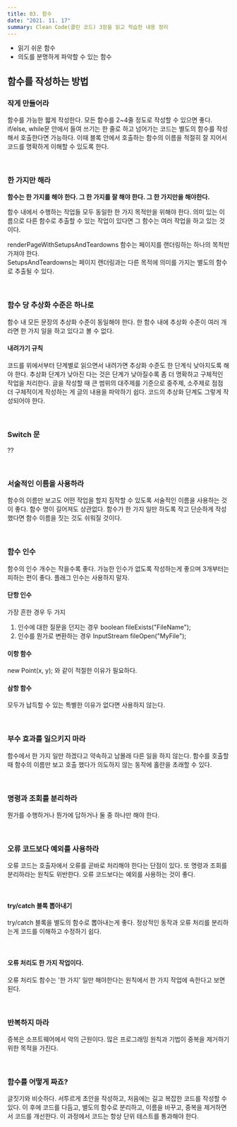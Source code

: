 ```yaml
---
title: 03. 함수
date: "2021. 11. 17"
summary: Clean Code(클린 코드) 3장을 읽고 학습한 내용 정리
---
```


- 읽기 쉬운 함수
- 의도를 분명하게 파악할 수 있는 함수

## 함수를 작성하는 방법
### 작게 만들어라
함수를 가능한 짧게 작성한다. 모든 함수를 2~4줄 정도로 작성할 수 있으면 좋다.    
if/else, while문 안에서 들여 쓰기는 한 줄로 하고 넘어가는 코드는 별도의 함수를 작성해서 호출한다면 가능하다. 이때 블록 안에서 호출하는 함수의 이름을 적절히 잘 지어서 코드를 명확하게 이해할 수 있도록 한다.

<br>

### 한 가지만 해라
**함수는 한 가지를 해야 한다. 그 한 가지를 잘 해야 한다. 그 한 가지만을 해야한다.**

함수 내에서 수행하는 작업들 모두 동일한 한 가지 목적만을 위해야 한다. 의미 있는 이름으로 다른 함수로 추출할 수 있는 작업이 있다면 그 함수는 여러 작업을 하고 있는 것이다.   

renderPageWithSetupsAndTeardowns 함수는 페이지를 랜더링하는 하나의 목적만 가져야 한다.    
SetupsAndTeardowns는 페이지 랜더링과는 다른 목적에 의미를 가지는 별도의 함수로 추출될 수 있다.

<br>

### 함수 당 추상화 수준은 하나로
함수 내 모든 문장의 추상화 수준이 동일해야 한다. 한 함수 내에 추상화 수준이 여러 개라면 한 가지 일을 하고 있다고 볼 수 없다.    

#### 내려가기 규칙
코드를 위에서부터 단계별로 읽으면서 내려가면 추상화 수준도 한 단계식 낮아지도록 해야 한다. 추상화 단계가 낮아진 다는 것은 단계가 낮아질수록 좀 더 명확하고 구체적인 작업을 처리한다. 글을 작성할 때 큰 범위의 대주제를 기준으로 중주제, 소주제로 점점 더 구체적이게 작성하는 게 글의 내용을 파악하기 쉽다. 코드의 추상화 단계도 그렇게 작성되어야 한다.

<br>

### Switch 문
??

<br>

### 서술적인 이름을 사용하라
함수의 이름만 보고도 어떤 작업을 할지 짐작할 수 있도록 서술적인 이름을 사용하는 것이 좋다. 함수 명이 길어져도 상관없다. 함수가 한 가지 일만 하도록 작고 단순하게 작성했다면 함수 이름을 짓는 것도 쉬워질 것이다. 

<br>

### 함수 인수
함수의 인수 개수는 작을수록 좋다. 가능한 인수가 없도록 작성하는게 좋으며 3개부터는 피하는 편이 좋다. 플래그 인수는 사용하지 말자.

#### 단항 인수
가장 흔한 경우 두 가지
1. 인수에 대한 질문을 던지는 경우
	boolean fileExists("FileName");
2. 인수를 뭔가로 변환하는 경우
	InputStream fileOpen("MyFile");

#### 이항 함수
new Point(x, y); 와 같이 적절한 이유가 필요하다.

#### 삼항 함수
모두가 납득할 수 있는 특별한 이유가 없다면 사용하지 않는다.

<br>

### 부수 효과를 일으키지 마라
함수에서 한 가지 일만 하겠다고 약속하고 남몰래 다른 일을 하지 않는다. 함수를 호출할 때 함수의 이름만 보고 호출 했다가 의도하지 않는 동작에 홀란을 초래할 수 있다. 

<br>

### 명령과 조회를 분리하라
뭔가를 수행하거나 뭔가에 답하거나 둘 중 하나만 해야 한다. 

<br>

### 오류 코드보다 예외를 사용하라
오류 코드는 호출자에서 오류를 곧바로 처리해야 한다는 단점이 있다. 또 명령과 조회를 분리하라는 원칙도 위반한다. 오류 코드보다는 예외를 사용하는 것이 좋다. 

<br>

#### try/catch 블록 뽑아내기
try/catch 블록을 별도의 함수로 뽑아내는게 좋다. 정상적인 동작과 오류 처리를 분리하는게 코드를 이해하고 수정하기 쉽다.

<br>

#### 오류 처리도 한 가지 작업이다.
오류 처리도 함수는 '한 가지' 일만 해야한다는 원칙에서 한 가지 작업에 속한다고 보면 된다.

<br>

### 반복하지 마라
증복은 소프트웨어에서 악의 근원이다. 많은 프로그래밍 원칙과 기법이 중복을 제거하기 위한 목적을 가진다. 

<br>

### 함수를 어떻게 짜죠?
글짓기와 비슷하다. 서투르게 초안을 작성하고, 처음에는 길고 복잡한 코드를 작성할 수 있다. 이 후에 코드를 다듬고, 별도의 함수로 분리하고, 이름을 바꾸고, 중복을 제거하면서 코드를 개선한다. 이 과정에서 코드는 항상 단위 테스트를 통과해야 한다. 
